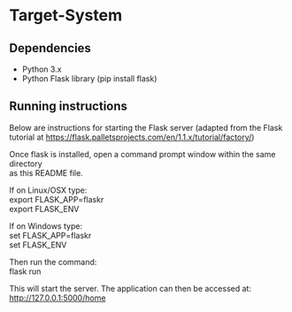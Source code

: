 # Target-System

## Dependencies
* Python 3.x
* Python Flask library (pip install flask)  

## Running instructions  

Below are instructions for starting the Flask server (adapted from the Flask  
tutorial at https://flask.palletsprojects.com/en/1.1.x/tutorial/factory/)  

Once flask is installed, open a command prompt window within the same directory  
as this README file.  


If on Linux/OSX type:  
export FLASK_APP=flaskr  
export FLASK_ENV  

If on Windows type:  
set FLASK_APP=flaskr  
set FLASK_ENV  

Then run the command:  
flask run  


This will start the server. The application can then be accessed at:  
http://127.0.0.1:5000/home  
